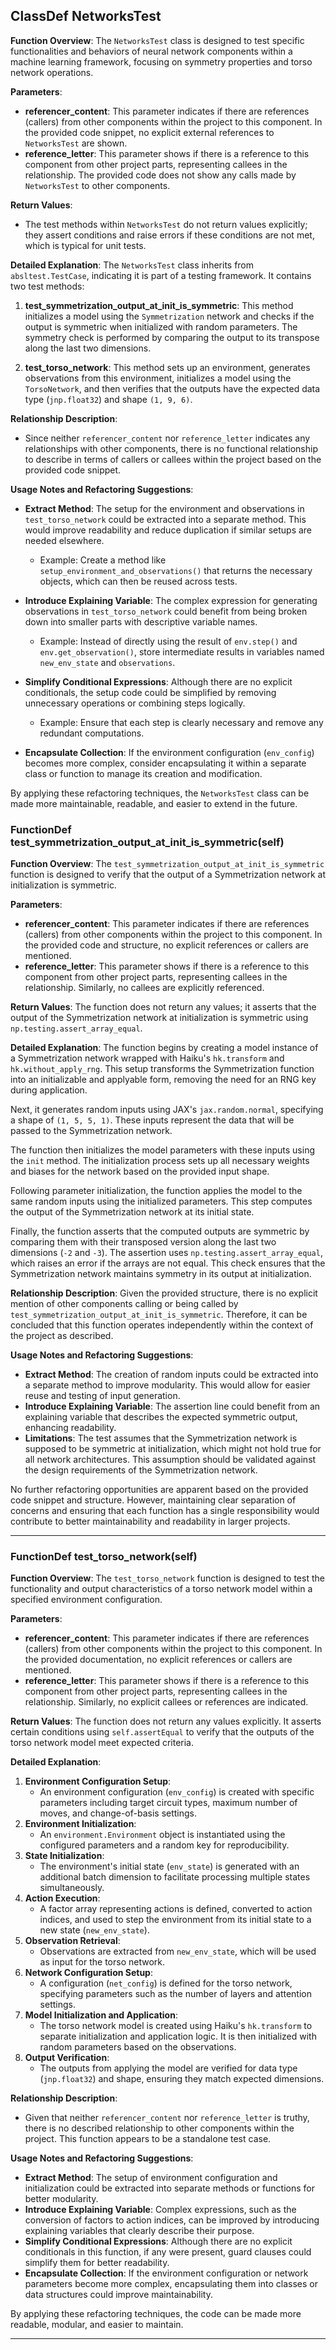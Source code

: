 ## ClassDef NetworksTest
**Function Overview**: The `NetworksTest` class is designed to test specific functionalities and behaviors of neural network components within a machine learning framework, focusing on symmetry properties and torso network operations.

**Parameters**:
- **referencer_content**: This parameter indicates if there are references (callers) from other components within the project to this component. In the provided code snippet, no explicit external references to `NetworksTest` are shown.
- **reference_letter**: This parameter shows if there is a reference to this component from other project parts, representing callees in the relationship. The provided code does not show any calls made by `NetworksTest` to other components.

**Return Values**: 
- The test methods within `NetworksTest` do not return values explicitly; they assert conditions and raise errors if these conditions are not met, which is typical for unit tests.

**Detailed Explanation**:
The `NetworksTest` class inherits from `absltest.TestCase`, indicating it is part of a testing framework. It contains two test methods:

1. **test_symmetrization_output_at_init_is_symmetric**: This method initializes a model using the `Symmetrization` network and checks if the output is symmetric when initialized with random parameters. The symmetry check is performed by comparing the output to its transpose along the last two dimensions.

2. **test_torso_network**: This method sets up an environment, generates observations from this environment, initializes a model using the `TorsoNetwork`, and then verifies that the outputs have the expected data type (`jnp.float32`) and shape `(1, 9, 6)`.

**Relationship Description**:
- Since neither `referencer_content` nor `reference_letter` indicates any relationships with other components, there is no functional relationship to describe in terms of callers or callees within the project based on the provided code snippet.

**Usage Notes and Refactoring Suggestions**:
- **Extract Method**: The setup for the environment and observations in `test_torso_network` could be extracted into a separate method. This would improve readability and reduce duplication if similar setups are needed elsewhere.
  - Example: Create a method like `setup_environment_and_observations()` that returns the necessary objects, which can then be reused across tests.

- **Introduce Explaining Variable**: The complex expression for generating observations in `test_torso_network` could benefit from being broken down into smaller parts with descriptive variable names.
  - Example: Instead of directly using the result of `env.step()` and `env.get_observation()`, store intermediate results in variables named `new_env_state` and `observations`.

- **Simplify Conditional Expressions**: Although there are no explicit conditionals, the setup code could be simplified by removing unnecessary operations or combining steps logically.
  - Example: Ensure that each step is clearly necessary and remove any redundant computations.

- **Encapsulate Collection**: If the environment configuration (`env_config`) becomes more complex, consider encapsulating it within a separate class or function to manage its creation and modification.
  
By applying these refactoring techniques, the `NetworksTest` class can be made more maintainable, readable, and easier to extend in the future.
### FunctionDef test_symmetrization_output_at_init_is_symmetric(self)
**Function Overview**: The `test_symmetrization_output_at_init_is_symmetric` function is designed to verify that the output of a Symmetrization network at initialization is symmetric.

**Parameters**:
- **referencer_content**: This parameter indicates if there are references (callers) from other components within the project to this component. In the provided code and structure, no explicit references or callers are mentioned.
- **reference_letter**: This parameter shows if there is a reference to this component from other project parts, representing callees in the relationship. Similarly, no callees are explicitly referenced.

**Return Values**: The function does not return any values; it asserts that the output of the Symmetrization network at initialization is symmetric using `np.testing.assert_array_equal`.

**Detailed Explanation**:
The function begins by creating a model instance of a Symmetrization network wrapped with Haiku's `hk.transform` and `hk.without_apply_rng`. This setup transforms the Symmetrization function into an initializable and applyable form, removing the need for an RNG key during application.

Next, it generates random inputs using JAX's `jax.random.normal`, specifying a shape of `(1, 5, 5, 1)`. These inputs represent the data that will be passed to the Symmetrization network.

The function then initializes the model parameters with these inputs using the `init` method. The initialization process sets up all necessary weights and biases for the network based on the provided input shape.

Following parameter initialization, the function applies the model to the same random inputs using the initialized parameters. This step computes the output of the Symmetrization network at its initial state.

Finally, the function asserts that the computed outputs are symmetric by comparing them with their transposed version along the last two dimensions (`-2` and `-3`). The assertion uses `np.testing.assert_array_equal`, which raises an error if the arrays are not equal. This check ensures that the Symmetrization network maintains symmetry in its output at initialization.

**Relationship Description**: Given the provided structure, there is no explicit mention of other components calling or being called by `test_symmetrization_output_at_init_is_symmetric`. Therefore, it can be concluded that this function operates independently within the context of the project as described.

**Usage Notes and Refactoring Suggestions**:
- **Extract Method**: The creation of random inputs could be extracted into a separate method to improve modularity. This would allow for easier reuse and testing of input generation.
- **Introduce Explaining Variable**: The assertion line could benefit from an explaining variable that describes the expected symmetric output, enhancing readability.
- **Limitations**: The test assumes that the Symmetrization network is supposed to be symmetric at initialization, which might not hold true for all network architectures. This assumption should be validated against the design requirements of the Symmetrization network.

No further refactoring opportunities are apparent based on the provided code snippet and structure. However, maintaining clear separation of concerns and ensuring that each function has a single responsibility would contribute to better maintainability and readability in larger projects.
***
### FunctionDef test_torso_network(self)
**Function Overview**: The `test_torso_network` function is designed to test the functionality and output characteristics of a torso network model within a specified environment configuration.

**Parameters**:
- **referencer_content**: This parameter indicates if there are references (callers) from other components within the project to this component. In the provided documentation, no explicit references or callers are mentioned.
- **reference_letter**: This parameter shows if there is a reference to this component from other project parts, representing callees in the relationship. Similarly, no explicit callees or references are indicated.

**Return Values**: The function does not return any values explicitly. It asserts certain conditions using `self.assertEqual` to verify that the outputs of the torso network model meet expected criteria.

**Detailed Explanation**:
1. **Environment Configuration Setup**: 
   - An environment configuration (`env_config`) is created with specific parameters including target circuit types, maximum number of moves, and change-of-basis settings.
2. **Environment Initialization**:
   - An `environment.Environment` object is instantiated using the configured parameters and a random key for reproducibility.
3. **State Initialization**:
   - The environment's initial state (`env_state`) is generated with an additional batch dimension to facilitate processing multiple states simultaneously.
4. **Action Execution**:
   - A factor array representing actions is defined, converted to action indices, and used to step the environment from its initial state to a new state (`new_env_state`).
5. **Observation Retrieval**:
   - Observations are extracted from `new_env_state`, which will be used as input for the torso network.
6. **Network Configuration Setup**:
   - A configuration (`net_config`) is defined for the torso network, specifying parameters such as the number of layers and attention settings.
7. **Model Initialization and Application**:
   - The torso network model is created using Haiku's `hk.transform` to separate initialization and application logic. It is then initialized with random parameters based on the observations.
8. **Output Verification**:
   - The outputs from applying the model are verified for data type (`jnp.float32`) and shape, ensuring they match expected dimensions.

**Relationship Description**: 
- Given that neither `referencer_content` nor `reference_letter` is truthy, there is no described relationship to other components within the project. This function appears to be a standalone test case.

**Usage Notes and Refactoring Suggestions**:
- **Extract Method**: The setup of environment configuration and initialization could be extracted into separate methods or functions for better modularity.
- **Introduce Explaining Variable**: Complex expressions, such as the conversion of factors to action indices, can be improved by introducing explaining variables that clearly describe their purpose.
- **Simplify Conditional Expressions**: Although there are no explicit conditionals in this function, if any were present, guard clauses could simplify them for better readability.
- **Encapsulate Collection**: If the environment configuration or network parameters become more complex, encapsulating them into classes or data structures could improve maintainability.

By applying these refactoring techniques, the code can be made more readable, modular, and easier to maintain.
***
